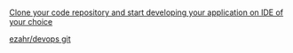 # 

[Clone your code repository and start developing your application on IDE of your choice](https://docs.microsoft.com/en-us/azure/devops/repos/git/gitworkflow?view=azure-devops)


[ezahr/devops git ](https://github.com/ezahr/devops/blob/master/README.md)
